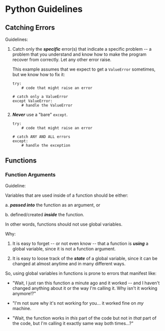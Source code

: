 # Python Guidelines

## Catching Errors

Guidelines:

1.  Catch only the __*specific*__ error(s) that indicate a specific problem -- a problem that you understand and know how to make the program recover from correctly.
    Let any other error raise.

    This example assumes that we expect to get a `ValueError` sometimes, but we know how to fix it:

    ```{code-block} python
    try:
        # code that might raise an error

    # catch only a ValueError
    except ValueError:
        # handle the ValueError
    ```

1.  __*Never*__ use a "bare" `except`.

    ```{code-block} python
    try:
        # code that might raise an error

    # catch ANY AND ALL errors
    except:
        # handle the exception

    ```


## Functions

### Function Arguments

Guideline:

Variables that are used inside of a function should be either:

a. __*passed into*__ the function as an argument, or

b. defined/created __*inside*__ the function.

In other words, functions should not use global variables.

Why:

1. It is easy to forget -- or not even know -- that a function is __*using*__ a global variable, since it is not a function argument.

1. It is easy to loose track of the __*state*__ of a global variable, since it can be changed at almost anytime and in many different ways.

So, using global variables in functions is prone to errors that manifest like:

- "Wait, I just ran this function a minute ago and it worked -- and I haven't changed anything about it or the way I'm calling it. Why isn't it working anymore!?"

- "I'm not sure why it's not working for you... it worked fine on *my* machine.

- "Wait, the function works in *this* part of the code but not in *that* part of the code, but I'm calling it exactly same way both times...?"

